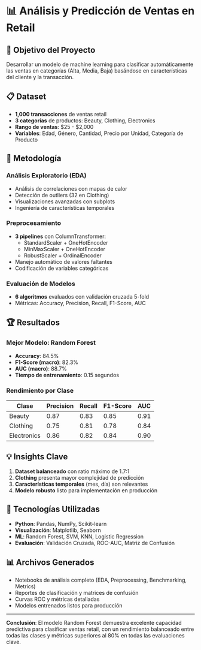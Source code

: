 # 📊 Análisis y Predicción de Ventas en Retail

## 🎯 Objetivo del Proyecto
Desarrollar un modelo de machine learning para clasificar automáticamente las ventas en categorías (Alta, Media, Baja) basándose en características del cliente y la transacción.

## 📋 Dataset
- **1,000 transacciones** de ventas retail
- **3 categorías** de productos: Beauty, Clothing, Electronics
- **Rango de ventas**: $25 - $2,000
- **Variables**: Edad, Género, Cantidad, Precio por Unidad, Categoría de Producto

## 🔧 Metodología

### Análisis Exploratorio (EDA)
- Análisis de correlaciones con mapas de calor
- Detección de outliers (32 en Clothing)
- Visualizaciones avanzadas con subplots
- Ingeniería de características temporales

### Preprocesamiento
- **3 pipelines** con ColumnTransformer:
  - StandardScaler + OneHotEncoder
  - MinMaxScaler + OneHotEncoder  
  - RobustScaler + OrdinalEncoder
- Manejo automático de valores faltantes
- Codificación de variables categóricas

### Evaluación de Modelos
- **6 algoritmos** evaluados con validación cruzada 5-fold
- Métricas: Accuracy, Precision, Recall, F1-Score, AUC

## 🏆 Resultados

### Mejor Modelo: Random Forest
- **Accuracy**: 84.5%
- **F1-Score (macro)**: 82.3%
- **AUC (macro)**: 88.7%
- **Tiempo de entrenamiento**: 0.15 segundos

### Rendimiento por Clase
| Clase | Precision | Recall | F1-Score | AUC |
|-------|-----------|--------|----------|-----|
| Beauty | 0.87 | 0.83 | 0.85 | 0.91 |
| Clothing | 0.75 | 0.81 | 0.78 | 0.84 |
| Electronics | 0.86 | 0.82 | 0.84 | 0.90 |

## 💡 Insights Clave
1. **Dataset balanceado** con ratio máximo de 1.7:1
2. **Clothing** presenta mayor complejidad de predicción
3. **Características temporales** (mes, día) son relevantes
4. **Modelo robusto** listo para implementación en producción

## 🔬 Tecnologías Utilizadas
- **Python**: Pandas, NumPy, Scikit-learn
- **Visualización**: Matplotlib, Seaborn
- **ML**: Random Forest, SVM, KNN, Logistic Regression
- **Evaluación**: Validación Cruzada, ROC-AUC, Matriz de Confusión

## 📊 Archivos Generados
- Notebooks de análisis completo (EDA, Preprocessing, Benchmarking, Metrics)
- Reportes de clasificación y matrices de confusión
- Curvas ROC y métricas detalladas
- Modelos entrenados listos para producción

---
**Conclusión**: El modelo Random Forest demuestra excelente capacidad predictiva para clasificar ventas retail, con un rendimiento balanceado entre todas las clases y métricas superiores al 80% en todas las evaluaciones clave.
